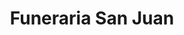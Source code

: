 ---
title: "Funeraria San Juan"
url: /san-juan-de-tibas/funeraria-san-juan/
shop: directores de funerarias
---